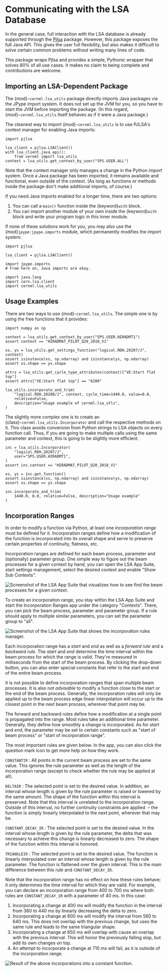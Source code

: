 # Communicating with the LSA Database

In the general case, full interaction with the LSA database is already
supported through the [Pjlsa](https://gitlab.cern.ch/scripting-tools/pjlsa/)
package. However, this package exposes the full Java API. This gives the user
full flexibility, but also makes it difficult to solve certain common problems
without writing many lines of code.

This package wraps Pjlsa and provides a simple, Pythonic wrapper that solves
80% of all use cases. It makes no claim to being complete and contributions are
welcome.

## Importing an LSA-Dependent Package

The {mod}`~cernml.lsa_utils` package directly imports Java packages via the
JPype import system. It does not set up the JVM for you, so you have to start
the JVM before importing the package. (In this regard, {mod}`~cernml.lsa_utils`
itself behaves as if it were a Java package.)

The cleanest way to import {mod}`~cernml.lsa_utils` is to use PJLSA's context
manager for enabling Java imports:

```{code-block} python
import pjlsa

lsa_client = pjlsa.LSAClient()
with lsa_client.java_api():
    from cernml import lsa_utils
context = lsa_utils.get_context_by_user("SPS.USER.ALL")
```

Note that the context manager only manages a change in the Python *import*
system. Once a Java package has been imported, it remains available and
functional, even outside of the context. (As long as functions or methods
inside the package don't make additional imports, of course.)

If you need Java imports enabled for a longer time, there are two options:
1. You can call a `main()` function inside the {keyword}`with` block.
2. You can import another module of your own inside the {keyword}`with` block
   and write your program logic in this inner module.

If none of these solutions work for you, you may also use the
{mod}`jpype:jpype.imports` module, which permanently modifies the import
system:

```{code-block} python
import pjlsa

lsa_client = pjlsa.LSAClient()

import jpype.imports
# From here on, Java imports are okay.

import java.lang
import cern.lsa.client
import cernml.lsa_utils
```

## Usage Examples

There are two ways to use {mod}`~cernml.lsa_utils`. The simple one is by using
the free functions that it provides:

```{code-block} python
import numpy as np

context = lsa_utils.get_context_by_user("SPS.USER.HIRADMT1")
assert context == "HIRADMAT_PILOT_Q20_2018_V1"

xs, ys = lsa_utils.get_settings_function("logical.RDH.20207/J", context)
assert isinstance(xs, np.ndarray) and isinstance(ys, np.ndarray)
assert xs.shape == ys.shape

attrs = lsa_utils.get_cycle_type_attributes(context)["VE:Start flat top"]
assert attrs["VE:Start flat top"] == "6200"

lsa_utils.incorporate_and_trim(
    "logical.RDH.20208/J", context, cycle_time=1440.0, value=0.0,
    relative=False,
    description="Usage example of cernml.lsa_utls",
)
```

The slightly more complex one is to create an
{class}`~cernml.lsa_utils.Incorporator` and call the respective methods on it.
This class avoids conversion from Python strings to LSA objects on every
function call. Thus, if you are going to make multiple calls using the same
parameter and context, this is going to be slightly more efficient.

```{code-block} python
inc = lsa_utils.Incorporator(
    "logical.RDH.20207/J",
    user="SPS.USER.HIRADMT1",
)
assert inc.context == "HIRADMAT_PILOT_Q20_2018_V1"

xs, ys = inc.get_function()
assert isinstance(xs, np.ndarray) and isinstance(ys, np.ndarray)
assert xs.shape == ys.shape

inc.incorporate_and_trim(
    1440.0, 0.0, relative=False, description="Usage example"
)
```

## Incorporation Ranges

In order to modify a function via Python, at least one *incorporation range*
must be defined for it. Incorporation ranges define how a modification of the
function is incorporated into its overall shape and serve to preserve certain
properties of continuity, flatness, etc.

Incorporation ranges are defined for each beam process, parameter and
(optionally) parameter group. One simple way to figure out the beam processes
for a given context by hand, you can open the LSA App Suite, start settings
management, select the desired context and enable "Show Sub Contexts".

![Screenshot of the LSA App Suite that visualizes how to see find the beam
processes for a given context.](./incorporation-settings.png)

To create an incorporation range, you stay within the LSA App Suite and start
the Incorporation Ranges app under the category "Contexts". There, you can pick
the beam process, parameter and parameter group. If a rule should apply to
multiple similar parameters, you can set the parameter group to "all".

![Screenshot of the LSA App Suite that shows the incorporation rules
manager.](./incorporation-rules.png)

Each incorporation range has a *start* and *end* as well as a *forward rule*
and a *backward rule*. The *start* and *end* determine the time interval within
the beam process for which the range is valid. They're measured in milliseconds
from the start of the beam process. By clicking the drop-down button, you can
also enter special constants that refer to the start and end of the entire beam
process.

It is not possible to define incorporation ranges that span multiple beam
processes. It is also not *advisable* to modify a function close to the start
or the end of the beam process. Generally, the incorporation rules will only be
applied up to the beam process edge linear interpolation will occur up to the
closest point in the next beam process, wherever that point may be.

The forward and backward rules define how a modification at a single point is
propagated into the range. Most rules take an additional time parameter.
Generally, they define how smoothly a change is incorporated. As for *start*
and *end*, the parameter may be set to certain constants such as "start of beam
process" or "start of incorporation range".

The most important rules are given below. In the app, you can also click the
question mark icon to get more help on how they work.

`CONSTANTIR`
: All points in the current beam process are set to the same value. This
ignores the rule parameter as well as the length of the incorporation range
(except to check whether the rule may be applied at all).

`DELTAIR`
: The selected point is set to the desired value. In addition, an interval
whose length is given by the rule parameter is raised or lowered by the same
amount. The shape of the function within this interval is preserved. Note that
this interval is unrelated to the incorporation range. Outside of this
interval, no further continuity constraints are applied  – the function is
simply linearly interpolated to the next point, wherever that may be.

`CONSTANT_DECAY_IR`
: The selected point is set to the desired value. In the interval whose length
is given by the rule parameter, the delta that was necessary to achieve this
change is linearly decreased to zero. The shape of the function within this
interval is honored.

`TRIANGLEIR`
: The selected point is set to the desired value. The function is linearly
interpolated over an interval whose length is given by the rule parameter. The
function is flattened over the given interval. This is the main difference
between this rule and `CONSTANT_DECAY_IR`.

Note that the incorporation range has no effect on how these rules behave; it
only determines the time interval for which they are valid. For example, you
can declare an incorporation range from 400 to 700 ms where both rules are
`CONSTANT_DECAY_IR` with a parameter of 40 ms. In this case:
1. Incorporating a change at 400 ms will modify the function in the interval
   from 360 to 440 ms by linearly decreasing the delta to zero.
2. Incorporating a change at 600 ms will modify the interval from 560 to 640
   ms. This does not overlap with the previous change, but uses the same rule
   and leads to the same triangular shape.
3. Incorporating a change at 650 ms will overlap with cause an overlap with the
   previous interval. This will honor the previously falling slop, but add its
   own changes on top.
4. An attempt to incorporate a change at 710 ms will fail, as it is outside of
   the incorporation range.

![Result of the above incorporations into a constant
function.](./incorporation-result.png)
